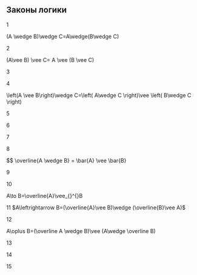 ## Законы логики


1 

(A \wedge B)\wedge C=A\wedge(B\wedge C)



2 

(A\vee B) \vee C= A \vee (B \vee C)



3



4 

\left(A \vee  B\right)\wedge C=\left( A\wedge C \right)\vee \left( B\wedge C \right)



5



6



7



8

$$ \overline{A \wedge B} = \bar{A} \vee \bar{B} 

9



10 

A\to B=\overline{A}\vee_{}^{}B



11
$A\leftrightarrow B=(\overline{A}\vee B)\wedge (\overline{B}\vee A)$



12  

A\oplus B=(\overline A	\wedge B)\vee (A\wedge \overline B)



13



14



15


